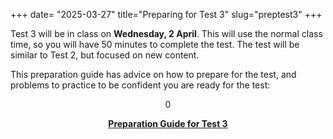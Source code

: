+++
date= "2025-03-27"
title="Preparing for Test 3"
slug="preptest3"
+++

Test 3 will be in class on **Wednesday, 2 April**. This will use the normal class time, so you will have 50 minutes to complete the test. The test will be similar to Test 2, but focused on new content.

This preparation guide has advice on how to prepare for the test, and problems to practice to be confident you are ready for the test:
<center>0

[**Preparation Guide for Test 3**](/docs/preptest3.pdf)
</center>

